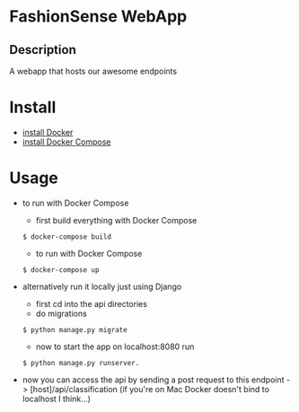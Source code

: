 # FashionSense WebApp

## Description
A webapp that hosts our awesome endpoints


# Install
* [install Docker](https://docs.docker.com/engine/installation/)
* [install Docker Compose](https://docs.docker.com/compose/install/)

# Usage
* to run with Docker Compose
    * first build everything with Docker Compose
    ```
    $ docker-compose build
    ```
    * to run with Docker Compose
    ```
    $ docker-compose up
    ```

* alternatively run it locally just using Django
    * first cd into the api directories
    * do migrations
    ```
    $ python manage.py migrate
    ```
    * now to start the app on localhost:8080 run
    ```
    $ python manage.py runserver.
    ```
* now you can access the api by sending a post request to this endpoint -> [host]/api/classification (if you're on Mac Docker doesn't bind to localhost I think...)
